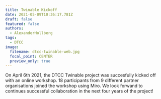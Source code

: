 ```yaml
---
title: Twinable Kickoff
date: 2021-05-09T10:36:17.781Z
draft: false
featured: false
authors:
  - AlexanderHollberg
tags:
  - DTCC
image:
  filename: dtcc-twinable-web.jpg
  focal_point: CENTER
  preview_only: true
---
```

On April 6th 2021, the DTCC Twinable project was succesfully kicked off with an online workshop. 18 participants from 9 different partner organisations joined the workshop using Miro. We look forwand to continues successful collaboration in the next four years of the project!